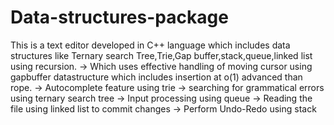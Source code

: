 # Data-structures-package
This is a text editor developed in C++ language which includes data structures
like Ternary search Tree,Trie,Gap buffer,stack,queue,linked list using recursion.
-> Which uses effective handling of moving cursor using gapbuffer datastructure which
   includes insertion at o(1) advanced than rope.
-> Autocomplete feature using trie
-> searching for grammatical errors using ternary search tree
-> Input processing using queue
-> Reading the file using linked list to commit changes
-> Perform Undo-Redo using stack
